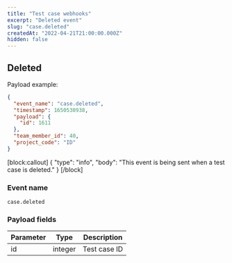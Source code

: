 ```yaml
---
title: "Test case webhooks"
excerpt: "Deleted event"
slug: "case.deleted"
createdAt: "2022-04-21T21:00:00.000Z"
hidden: false
---
```


## Deleted

Payload example:

```json
{
  "event_name": "case.deleted",
  "timestamp": 1650530938,
  "payload": {
    "id": 1611
  },
  "team_member_id": 40,
  "project_code": "ID"
}
```
[block:callout]
{
  "type": "info",
  "body": "This event is being sent when a test case is deleted."
}
[/block]

### Event name

`case.deleted`

### Payload fields

| Parameter | Type | Description  |
|-----------|------|--------------|
| id        | integer  | Test case ID |
